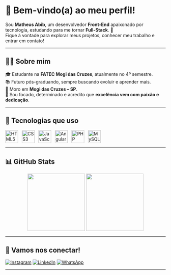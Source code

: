 # 👋 Bem-vindo(a) ao meu perfil!

Sou **Matheus Abib**, um desenvolvedor **Front-End** apaixonado por tecnologia, estudando para me tornar **Full-Stack**. 🚀  
Fique à vontade para explorar meus projetos, conhecer meu trabalho e entrar em contato!

---

## 🧑‍💻 Sobre mim

🎓 Estudante na **FATEC Mogi das Cruzes**, atualmente no 4º semestre.  
📚 Futuro pós-graduando, sempre buscando evoluir e aprender mais.  
📍 Moro em **Mogi das Cruzes – SP**.  
🧠 Sou focado, determinado e acredito que **excelência vem com paixão e dedicação**.

---

## 🚀 Tecnologias que uso

<div style="display: flex; gap: 12px; flex-wrap: wrap; align-items: center;">
  <img src="https://cdn.jsdelivr.net/gh/devicons/devicon/icons/html5/html5-original.svg" height="40" alt="HTML5"/>
  <img src="https://cdn.jsdelivr.net/gh/devicons/devicon/icons/css3/css3-original.svg" height="40" alt="CSS3"/>
  <img src="https://cdn.jsdelivr.net/gh/devicons/devicon/icons/javascript/javascript-plain.svg" height="40" alt="JavaScript"/>
  <img src="https://cdn.jsdelivr.net/gh/devicons/devicon/icons/angularjs/angularjs-original.svg" height="40" alt="Angular"/>
  <img src="https://cdn.jsdelivr.net/gh/devicons/devicon/icons/php/php-original.svg" height="40" alt="PHP"/>
  <img src="https://cdn.jsdelivr.net/gh/devicons/devicon/icons/mysql/mysql-original.svg" height="40" alt="MySQL"/>
</div>

---

## 📊 GitHub Stats

<div align="center">
  <img height="180em" src="https://github-readme-stats.vercel.app/api?username=MatheusAbib&show_icons=true&theme=tokyonight&include_all_commits=true&count_private=true&border_radius=10" />
  <img height="180em" src="https://github-readme-stats.vercel.app/api/top-langs/?username=MatheusAbib&layout=compact&langs_count=8&theme=tokyonight&border_radius=10" />
</div>

---

## 📱 Vamos nos conectar!

[![Instagram](https://img.shields.io/badge/-Instagram-%23E4405F?style=for-the-badge&logo=instagram&logoColor=white)](https://www.instagram.com/mathabib_/)
[![LinkedIn](https://img.shields.io/badge/-LinkedIn-%230077B5?style=for-the-badge&logo=linkedin&logoColor=white)](https://www.linkedin.com/in/matheus-abib-382602301/)
[![WhatsApp](https://img.shields.io/badge/-WhatsApp-%2325D366?style=for-the-badge&logo=whatsapp&logoColor=white)](https://api.whatsapp.com/send?phone=5511975072008&text=Olá,%20gostaria%20de%20conectar%20contigo.)

---
